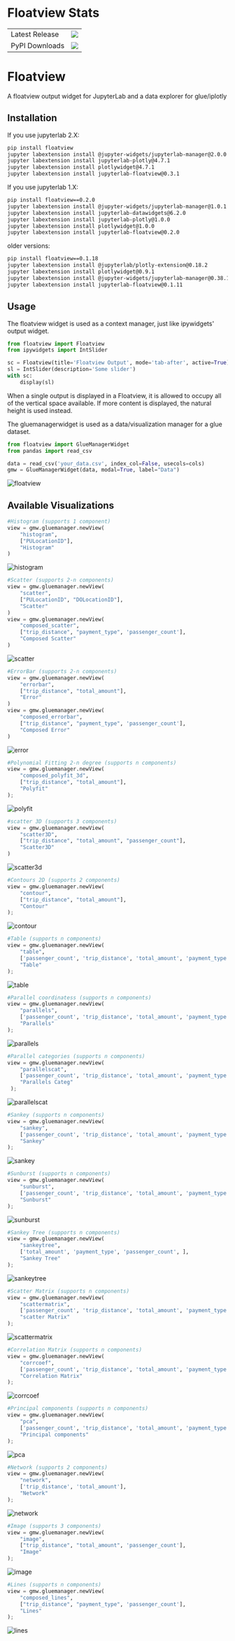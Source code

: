 # Floatview Stats

<table>
    <tr>
        <td>Latest Release</td>
        <td>
            <a href="https://pypi.org/project/floatview/"/>
            <img src="https://badge.fury.io/py/floatview.svg"/>
        </td>
    </tr>
    <tr>
        <td>PyPI Downloads</td>
        <td>
            <a href="https://pepy.tech/project/floatview"/>
            <img src="https://pepy.tech/badge/floatview/month"/>
        </td>
    </tr>
</table>

# Floatview

A floatview output widget for JupyterLab and a data explorer for glue/iplotly

## Installation

If you use jupyterlab 2.X:

```bash
pip install floatview
jupyter labextension install @jupyter-widgets/jupyterlab-manager@2.0.0
jupyter labextension install jupyterlab-plotly@4.7.1
jupyter labextension install plotlywidget@4.7.1
jupyter labextension install jupyterlab-floatview@0.3.1
```

If you use jupyterlab 1.X:

```bash
pip install floatview==0.2.0
jupyter labextension install @jupyter-widgets/jupyterlab-manager@1.0.1
jupyter labextension install jupyterlab-datawidgets@6.2.0
jupyter labextension install jupyterlab-plotly@1.0.0
jupyter labextension install plotlywidget@1.0.0
jupyter labextension install jupyterlab-floatview@0.2.0
```

older versions:

```bash
pip install floatview==0.1.18
jupyter labextension install @jupyterlab/plotly-extension@0.18.2
jupyter labextension install plotlywidget@0.9.1
jupyter labextension install @jupyter-widgets/jupyterlab-manager@0.38.1
jupyter labextension install jupyterlab-floatview@0.1.11
```


## Usage

The floatview widget is used as a context manager, just like ipywidgets' output
widget.

```python
from floatview import Floatview
from ipywidgets import IntSlider

sc = Floatview(title='Floatview Output', mode='tab-after', active=True)
sl = IntSlider(description='Some slider')
with sc:
    display(sl)
```


When a single output is displayed in a Floatview, it is allowed to occupy all of
the vertical space available. If more content is displayed, the natural height
is used instead.

The gluemanagerwidget is used as a data/visualization manager for a glue dataset.

```python
from floatview import GlueManagerWidget
from pandas import read_csv

data = read_csv('your_data.csv', index_col=False, usecols=cols)
gmw = GlueManagerWidget(data, modal=True, label="Data")
```

![floatview](floatview.png)



## Available Visualizations
```python
#Histogram (supports 1 component)
view = gmw.gluemanager.newView(
    "histogram",
    ["PULocationID"],
    "Histogram"
)
```
![histogram](histogram.png)

```python
#Scatter (supports 2-n components)
view = gmw.gluemanager.newView(
    "scatter",
    ["PULocationID", "DOLocationID"],
    "Scatter"
)
view = gmw.gluemanager.newView(
    "composed_scatter",
    ["trip_distance", "payment_type", 'passenger_count'],
    "Composed Scatter"
)
```

![scatter](scatter.png)

```python
#ErrorBar (supports 2-n components)
view = gmw.gluemanager.newView(
    "errorbar",
    ["trip_distance", "total_amount"],
    "Error"
)
view = gmw.gluemanager.newView(
    "composed_errorbar",
    ["trip_distance", "payment_type", 'passenger_count'],
    "Composed Error"
)
```
![error](error.png)


```python
#Polynomial Fitting 2-n degree (supports n components)
view = gmw.gluemanager.newView(
    "composed_polyfit_3d",
    ["trip_distance", "total_amount"],
    "Polyfit"
);
```
![polyfit](polyfit.png)

```python
#scatter 3D (supports 3 components)
view = gmw.gluemanager.newView(
    "scatter3D",
    ["trip_distance", "total_amount", "passenger_count"],
    "Scatter3D"
)
```
![scatter3d](scatter3d.png)

```python
#Contours 2D (supports 2 components)
view = gmw.gluemanager.newView(
    "contour",
    ["trip_distance", "total_amount"],
    "Contour"
);
```
![contour](contour.png)

```python
#Table (supports n components)
view = gmw.gluemanager.newView(
    "table",
    ['passenger_count', 'trip_distance', 'total_amount', 'payment_type'],
    "Table"
);
```
![table](table.png)

```python
#Parallel coordinatess (supports n components)
view = gmw.gluemanager.newView(
    "parallels",
    ['passenger_count', 'trip_distance', 'total_amount', 'payment_type'],
    "Parallels"
);
```
![parallels](parallels.png)

```python
#Parallel categories (supports n components)
view = gmw.gluemanager.newView(
    "parallelscat",
    ['passenger_count', 'trip_distance', 'total_amount', 'payment_type'],
    "Parallels Categ"
 );
```
![parallelscat](parallelscat.png)

```python
#Sankey (supports n components)
view = gmw.gluemanager.newView(
    "sankey",
    ['passenger_count', 'trip_distance', 'total_amount', 'payment_type'],
    "Sankey"
);
```
![sankey](sankey.png)

```python
#Sunburst (supports n components)
view = gmw.gluemanager.newView(
    "sunburst",
    ['passenger_count', 'trip_distance', 'total_amount', 'payment_type'],
    "Sunburst"
);
```
![sunburst](sunburst.png)

```python
#Sankey Tree (supports n components)
view = gmw.gluemanager.newView(
    "sankeytree",
    ['total_amount', 'payment_type', 'passenger_count', ],
    "Sankey Tree"
);
```
![sankeytree](sankeytree.png)

```python
#Scatter Matrix (supports n components)
view = gmw.gluemanager.newView(
    "scattermatrix",
    ['passenger_count', 'trip_distance', 'total_amount', 'payment_type'],
    "scatter Matrix"
);
```
![scattermatrix](scattermatrix.png)

```python
#Correlation Matrix (supports n components)
view = gmw.gluemanager.newView(
    "corrcoef",
    ['passenger_count', 'trip_distance', 'total_amount', 'payment_type'],
    "Correlation Matrix"
);
```
![corrcoef](corrcoef.png)

```python
#Principal components (supports n components)
view = gmw.gluemanager.newView(
    "pca",
    ['passenger_count', 'trip_distance', 'total_amount', 'payment_type'],
    "Principal components"
);
```
![pca](pca.png)


```python
#Network (supports 2 components)
view = gmw.gluemanager.newView(
    "network",
    ['trip_distance', 'total_amount'],
    "Network"
);
```
![network](network.png)


```python
#Image (supports 3 components)
view = gmw.gluemanager.newView(
    "image",
    ["trip_distance", "total_amount", 'passenger_count'],
    "Image"
);
```
![image](image.png)


```python
#Lines (supports n components)
view = gmw.gluemanager.newView(
    "composed_lines",
    ["trip_distance", "payment_type", 'passenger_count'],
    "Lines"
);
```
![lines](lines.png)
